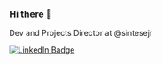 ### Hi there 👋

Dev and Projects Director at @sintesejr

[![LinkedIn Badge](s.io/badge/-LinkedIn-blue?style=flat-square&logo=Linkedin&logoColor=white&link=https://www.linkedin.com/in/raulmello/)](https://www.linkedin.com/in/raulmello/)

<!--
**raulmel1o/raulmel1o** is a ✨ _special_ ✨ repository because its `README.md` (this file) appears on your GitHub profile.

Here are some ideas to get you started:

- 🔭 I’m currently working on ...
- 🌱 I’m currently learning ...
- 👯 I’m looking to collaborate on ...
- 🤔 I’m looking for help with ...
- 💬 Ask me about ...
- 📫 How to reach me: ...
- 😄 Pronouns: ...
- ⚡ Fun fact: ...
-->
